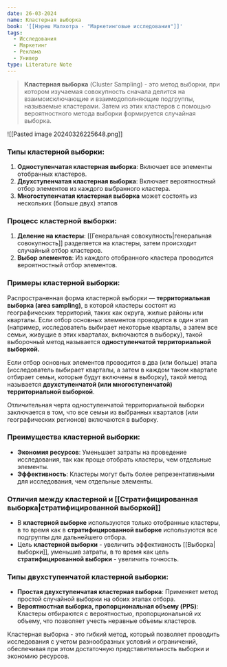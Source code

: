 ```yaml
---
date: 26-03-2024
name: Кластерная выборка
book: '[[Нэреш Малхотра - "Маркетинговые исследования"]]'
tags:
  - Исследования
  - Маркетинг
  - Реклама
  - Универ
type: Literature Note
---
```

> **Кластерная выборка** (Cluster Sampling) - это метод выборки, при котором изучаемая совокупность сначала делится на взаимоисключающие и взаимодополняющие подгруппы, называемые кластерами. Затем из этих кластеров с помощью вероятностного метода выборки формируется случайная выборка.

![[Pasted image 20240326225648.png]]

### Типы кластерной выборки:

1. **Одноступенчатая кластерная выборка**: Включает все элементы отобранных кластеров.
2. **Двухступенчатая кластерная выборка**: Включает вероятностный отбор элементов из каждого выбранного кластера.
3. **Многоступенчатая кластерная выборка** может состоять из нескольких (больше двух) этапов

### Процесс кластерной выборки:

1. **Деление на кластеры**: [[Генеральная совокупность|генеральная совокупность]] разделяется на кластеры, затем происходит случайный отбор кластеров.
2. **Выбор элементов**: Из каждого отобранного кластера проводится вероятностный отбор элементов.

### Примеры кластерной выборки:

Распространенная форма кластерной выборки — **территориальная выборка (area sampling)**, в которой кластеры состоят из географических территорий, таких как округа, жилые районы или кварталы. Если отбор основных элементов проводится в один этап (например, исследователь выбирает некоторые кварталы, а затем все семьи, живущие в этих кварталах, включаются в выборку), такой выборочный метод называется **одноступенчатой территориальной выборкой.**

Если отбор основных элементов проводится в два (или больше) этапа (исследователь выбирает кварталы, а затем в каждом таком квартале отбирает семьи, которые будут включены в выборку), такой метод называется **двухступенчатой (или многоступенчатой) территориальной выборкой**. 

Отличительная черта одноступенчатой территориальной выборки заключается в том, что все семьи из выбранных кварталов (или географических регионов) включаются в выборку.

### Преимущества кластерной выборки:

- **Экономия ресурсов**: Уменьшает затраты на проведение исследования, так как проще отобрать кластеры, чем отдельные элементы.
- **Эффективность**: Кластеры могут быть более репрезентативными для исследования, чем отдельные элементы.

### Отличия между кластерной и [[Стратифицированная выборка|стратифицированной выборкой]] 

- В **кластерной выборке** используются только отобранные кластеры, в то время как в **стратифицированной выборке** используются все подгруппы для дальнейшего отбора.
- Цель **кластерной выборки** - увеличить эффективность [[Выборка|выборки]], уменьшив затраты, в то время как цель **стратифицированной выборки** - увеличить точность.

### Типы двухступенчатой кластерной выборки:

- **Простая двухступенчатая кластерная выборка**: Применяет метод простой случайной выборки на обоих этапах отбора.
- **Вероятностная выборка, пропорциональная объему (PPS)**: Кластеры отбираются с вероятностью, пропорциональной их объему, что позволяет учесть неравные объемы кластеров.

Кластерная выборка - это гибкий метод, который позволяет проводить исследования с учетом разнообразных условий и ограничений, обеспечивая при этом достаточную представительность выборки и экономию ресурсов.